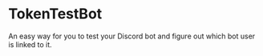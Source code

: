 # TokenTestBot
An easy way for you to test your Discord bot and figure out which bot user is linked to it.